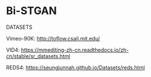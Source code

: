 # Bi-STGAN

DATASETS

Vimeo-90K: http://toflow.csail.mit.edu/

VID4: https://mmediting-zh-cn.readthedocs.io/zh-cn/stable/sr_datasets.html

REDS4: https://seungjunnah.github.io/Datasets/reds.html
